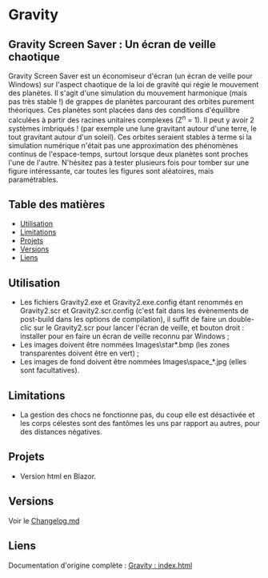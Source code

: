 # Gravity
Gravity Screen Saver : Un écran de veille chaotique
---

Gravity Screen Saver est un économiseur d'écran (un écran de veille pour Windows) sur l'aspect chaotique de la loi de gravité qui régie le mouvement des planètes. Il s'agit d'une simulation du mouvement harmonique (mais pas très stable !) de grappes de planètes parcourant des orbites purement théoriques. Ces planètes sont placées dans des conditions d'équilibre calculées à partir des racines unitaires complexes (Z<sup>n</sup> = 1). Il peut y avoir 2 systèmes imbriqués ! (par exemple une lune gravitant autour d'une terre, le tout gravitant autour d'un soleil). Ces orbites seraient stables à terme si la simulation numérique n'était pas une approximation des phénomènes continus de l'espace-temps, surtout lorsque deux planètes sont proches l'une de l'autre. N'hésitez pas à tester plusieurs fois pour tomber sur une figure intéressante, car toutes les figures sont aléatoires, mais paramétrables.

## Table des matières
- [Utilisation](#utilisation)
- [Limitations](#limitations)
- [Projets](#projets)
- [Versions](#versions)
- [Liens](#liens)

## Utilisation
- Les fichiers Gravity2.exe et Gravity2.exe.config étant renommés en Gravity2.scr et Gravity2.scr.config (c'est fait dans les évènements de post-build dans les options de compilation), il suffit de faire un double-clic sur le Gravity2.scr pour lancer l'écran de veille, et bouton droit : installer pour en faire un écran de veille reconnu par Windows ;
- Les images doivent être nommées Images\star*.bmp (les zones transparentes doivent être en vert) ;
- Les images de fond doivent être nommées Images\space_*.jpg (elles sont facultatives).

## Limitations
- La gestion des chocs ne fonctionne pas, du coup elle est désactivée et les corps célestes sont des fantômes les uns par rapport au autres, pour des distances négatives.

## Projets
- Version html en Blazor.

## Versions

Voir le [Changelog.md](Changelog.md)

## Liens

Documentation d'origine complète : [Gravity : index.html](http://patrice.dargenton.free.fr/gravity/index.html)